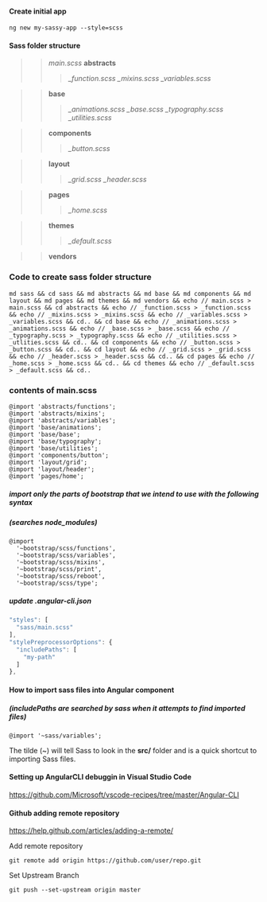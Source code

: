 #### Create initial app
```
ng new my-sassy-app --style=scss
```

#### Sass folder structure
>> *main.scss*
>> **abstracts**
>>> *_function.scss*
>>> *_mixins.scss*
>>> *_variables.scss*

>> **base**
>>> *_animations.scss*
>>> *_base.scss*
>>> *_typography.scss*
>>> *_utilities.scss*

>> **components**
>>> *_button.scss*

>> **layout**
>>> *_grid.scss*
>>>*_header.scss*

>> **pages**
>>> *_home.scss*

>> **themes**
>>> *_default.scss*

>> **vendors**

### Code to create sass folder structure
```
md sass && cd sass && md abstracts && md base && md components && md layout && md pages && md themes && md vendors && echo // main.scss > main.scss && cd abstracts && echo // _function.scss > _function.scss && echo // _mixins.scss > _mixins.scss && echo // _variables.scss > _variables.scss && cd.. && cd base && echo // _animations.scss > _animations.scss && echo // _base.scss > _base.scss && echo // _typography.scss > _typography.scss && echo // _utilities.scss > _utlities.scss && cd.. && cd components && echo // _button.scss > _button.scss && cd.. && cd layout && echo // _grid.scss > _grid.scss && echo // _header.scss > _header.scss && cd.. && cd pages && echo // _home.scss > _home.scss && cd.. && cd themes && echo // _default.scss > _default.scss && cd..
```


### contents of main.scss
```
@import 'abstracts/functions';
@import 'abstracts/mixins';
@import 'abstracts/variables';
@import 'base/animations';
@import 'base/base';
@import 'base/typography';
@import 'base/utilities';
@import 'components/button';
@import 'layout/grid';
@import 'layout/header';
@import 'pages/home';
```

##### import only the parts of bootstrap that we intend to use with the following syntax
##### (searches *node_modules*)
```
@import 
  '~bootstrap/scss/functions',
  '~bootstrap/scss/variables',
  '~bootstrap/scss/mixins',
  '~bootstrap/scss/print',
  '~bootstrap/scss/reboot',
  '~bootstrap/scss/type';
```

##### update .angular-cli.json
```javascript
"styles": [
  "sass/main.scss"
],
"stylePreprocessorOptions": {
  "includePaths": [
    "my-path"
  ]
},
```

#### How to import sass files into Angular component
##### (includePaths are searched by sass when it attempts to find imported files)
```
@import '~sass/variables';
```
The tilde (~) will tell Sass to look in the **src/** folder and is a quick shortcut to importing Sass files.      

#### Setting up AngularCLI debuggin in Visual Studio Code
https://github.com/Microsoft/vscode-recipes/tree/master/Angular-CLI


#### Github adding remote repository
https://help.github.com/articles/adding-a-remote/


Add remote repository

```
git remote add origin https://github.com/user/repo.git
```


Set Upstream Branch
```
git push --set-upstream origin master
```